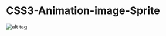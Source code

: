 # CSS3-Animation-image-Sprite

![alt tag](https://raw.githubusercontent.com/billyBOB88/CSS3-Animation-image-Sprite/waving-guy.gif)
